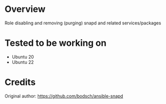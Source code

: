 # Overview
Role disabling and removing (purging) snapd and related services/packages

# Tested to be working on
* Ubuntu 20
* Ubuntu 22

# Credits
Original author: https://github.com/bodsch/ansible-snapd

